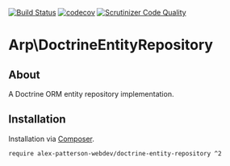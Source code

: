 [![Build Status](https://travis-ci.com/alex-patterson-webdev/doctrine-entity-repository.svg?branch=master)](https://travis-ci.com/alex-patterson-webdev/doctrine-entity-repository)
[![codecov](https://codecov.io/gh/alex-patterson-webdev/doctrine-entity-repository/branch/master/graph/badge.svg)](https://codecov.io/gh/alex-patterson-webdev/doctrine-entity-repository)
[![Scrutinizer Code Quality](https://scrutinizer-ci.com/g/alex-patterson-webdev/doctrine-entity-repository/badges/quality-score.png?b=master)](https://scrutinizer-ci.com/g/alex-patterson-webdev/doctrine-entity-repository/?branch=master)

# Arp\DoctrineEntityRepository

## About

A Doctrine ORM entity repository implementation.

## Installation

Installation via [Composer](https://getcomposer.org).

    require alex-patterson-webdev/doctrine-entity-repository ^2
